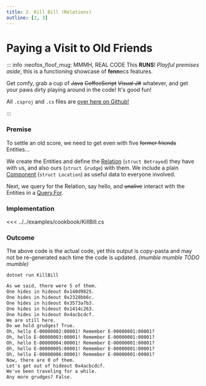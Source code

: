 ```yaml
---
title: 2. Kill Bill (Relations)
outline: [2, 3]
---
```


# Paying a Visit to Old Friends

::: info :neofox_floof_mug: MMMH, REAL CODE
This **RUNS**! *Playful premises aside*, this is a functioning showcase of **fenn**ecs features.

Get comfy, grab a cup of ~~Java~~ ~~CoffeeScript~~ ~~Visual J#~~ whatever, and get your paws dirty playing around in the code! It's good fun!

All `.csproj` and `.cs` files are [over here on Github!](https://github.com/thygrrr/fennecs/blob/main/examples/cookbook) 

:::

### Premise
To settle an old score, we need to get even with five ~~former friends~~ Entities...

We create the Entities and define the [Relation](../docs/Relation.md) (`struct Betrayed`) they have with us, and also ours (`struct Grudge`) with them. We include a plain [Component](../docs/Component.md) (`struct Location`) as useful data to everyone involved.

Next, we query for the Relation, say hello, and ~~unalive~~ interact with the Entities in a [Query.For](../docs/Queries/Query.For.md).

### Implementation
<<< ../../examples/cookbook/KillBill.cs

### Outcome
The above code is the actual code, yet this output is copy-pasta and may not be re-generated each time the code is updated. *(mumble mumble TODO mumble)*
```shell
dotnet run KillBill
```
```txt 
As we said, there were 5 of them.
One hides in hideout 0x140d9825.
One hides in hideout 0x2328bb6c.
One hides in hideout 0x3573a7b3.
One hides in hideout 0x1414c263.
One hides in hideout 0x4acbcdcf.
We are still here.
Do we hold grudges? True.
Oh, hello E-00000002:00001! Remember E-00000001:00001?
Oh, hello E-00000003:00001! Remember E-00000001:00001?
Oh, hello E-00000004:00001! Remember E-00000001:00001?
Oh, hello E-00000005:00001! Remember E-00000001:00001?
Oh, hello E-00000006:00001! Remember E-00000001:00001?
Now, there are 0 of them.
Let's get out of hideout 0x4acbcdcf.
We've been traveling for a while.
Any more grudges? False.
```